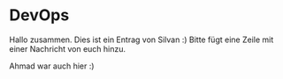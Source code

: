 # DevOps
Hallo zusammen. Dies ist ein Entrag von Silvan :) Bitte fügt eine Zeile mit einer Nachricht von euch hinzu.

Ahmad war auch hier :)